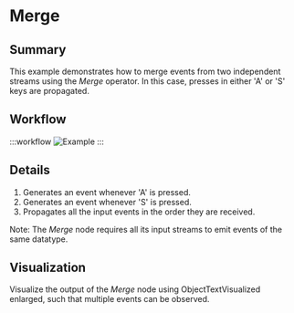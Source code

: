 # Merge

## Summary
This example demonstrates how to merge events from two independent streams using the *Merge* operator. In this case, presses in either 'A' or 'S' keys are propagated.

## Workflow

:::workflow
![Example](~/workflows/ReactiveExamples/Merge/Merge.bonsai)
:::

## Details
1. Generates an event whenever 'A' is pressed.
2. Generates an event whenever 'S' is pressed.
3. Propagates all the input events in the order they are received.

Note: The *Merge* node requires all its input streams to emit events of the same datatype.

## Visualization
Visualize the output of the *Merge* node using ObjectTextVisualized enlarged, such that multiple events can be observed. 
